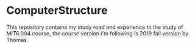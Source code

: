 # ComputerStructure

This repository contains my study road and experience to the study of MIT6.004 course, the course version i'm following is 2019 fall version by Thomas
